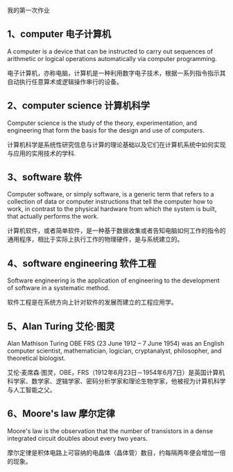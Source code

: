 我的第一次作业

## 1、computer  电子计算机

A computer is a device that can be instructed to carry out sequences of arithmetic or logical operations automatically via computer programming. 

电子计算机，亦称电脑，计算机是一种利用数字电子技术，根据一系列指令指示其自动执行任意算术或逻辑操作串行的设备。

## 2、computer science 计算机科学

Computer science is the study of the theory, experimentation, and engineering that form the basis for the design and use of computers.

计算机科学是系统性研究信息与计算的理论基础以及它们在计算机系统中如何实现与应用的实用技术的学科.

## 3、software 软件

Computer software, or simply software, is a generic term that refers to a collection of data or computer instructions that tell the computer how to work, in contrast to the physical hardware from which the system is built, that actually performs the work.

计算机软件，或者简单软件，是一种基于数据收集或者告知电脑如何工作的指令的通用程序，相比于实际上执行工作的物理硬件，是与系统建立的。 

## 4、software engineering 软件工程

Software engineering is the application of engineering to the development of software in a systematic method.

软件工程是在系统方向上针对软件的发展而建立的工程应用学。

## 5、Alan Turing 艾伦·图灵


Alan Mathison Turing OBE FRS (23 June 1912 – 7 June 1954) was an English computer scientist, mathematician, logician, cryptanalyst, philosopher, and theoretical biologist.

艾伦·麦席森·图灵，OBE，FRS（1912年6月23日－1954年6月7日）是英国计算机科学家、数学家、逻辑学家、密码分析学家和理论生物学家，他被视为计算机科学与人工智能之父。

## 6、Moore's law 摩尔定律

Moore's law is the observation that the number of transistors in a dense integrated circuit doubles about every two years.

摩尔定律是积体电路上可容纳的电晶体（晶体管）数目，约每隔两年便会增加一倍的现象。